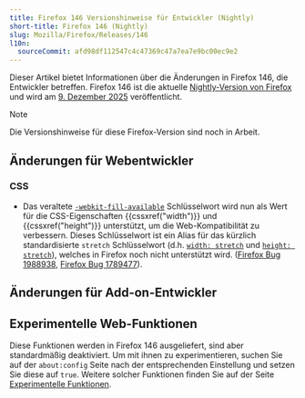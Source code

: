 ```yaml
---
title: Firefox 146 Versionshinweise für Entwickler (Nightly)
short-title: Firefox 146 (Nightly)
slug: Mozilla/Firefox/Releases/146
l10n:
  sourceCommit: afd98df112547c4c47369c47a7ea7e9bc00ec9e2
---
```


Dieser Artikel bietet Informationen über die Änderungen in Firefox 146, die Entwickler betreffen.
Firefox 146 ist die aktuelle [Nightly-Version von Firefox](https://www.firefox.com/en-US/channel/desktop/#nightly) und wird am [9. Dezember 2025](https://whattrainisitnow.com/release/?version=146) veröffentlicht.

> [!NOTE]
> Die Versionshinweise für diese Firefox-Version sind noch in Arbeit.

<!-- Autoren: Bitte kommentieren Sie alle Überschriften aus, für die Sie Notizen schreiben -->

## Änderungen für Webentwickler

<!-- ### Entwicklerwerkzeuge -->

<!-- ### HTML -->

<!-- Keine bemerkenswerten Änderungen. -->

<!-- #### Entfernt -->

<!-- ### MathML -->

<!-- #### Entfernt -->

<!-- ### SVG -->

<!-- #### Entfernt -->

### CSS

- Das veraltete [`-webkit-fill-available`](/de/docs/Web/CSS/Reference/Webkit_extensions#-webkit-prefixed_property_values) Schlüsselwort wird nun als Wert für die CSS-Eigenschaften {{cssxref("width")}} und {{cssxref("height")}} unterstützt, um die Web-Kompatibilität zu verbessern.
  Dieses Schlüsselwort ist ein Alias für das kürzlich standardisierte `stretch` Schlüsselwort (d.h. [`width: stretch`](/de/docs/Web/CSS/Reference/Properties/width#stretch) und [`height: stretch`](/de/docs/Web/CSS/Reference/Properties/height#stretch)), welches in Firefox noch nicht unterstützt wird.
  ([Firefox Bug 1988938](https://bugzil.la/1988938), [Firefox Bug 1789477](https://bugzil.la/1789477)).

<!-- #### Entfernt -->

<!-- ### JavaScript -->

<!-- Keine bemerkenswerten Änderungen. -->

<!-- #### Entfernt -->

<!-- ### HTTP -->

<!-- #### Entfernt -->

<!-- ### Sicherheit -->

<!-- #### Entfernt -->

<!-- ### APIs -->

<!-- #### DOM -->

<!-- #### Medien, WebRTC und Web Audio -->

<!-- #### Entfernt -->

<!-- ### WebAssembly -->

<!-- #### Entfernt -->

<!-- ### WebDriver-Konformität (WebDriver BiDi, Marionette) -->

<!-- #### Allgemein -->

<!-- #### WebDriver BiDi -->

<!-- #### Marionette -->

## Änderungen für Add-on-Entwickler

<!-- ### Entfernt -->

<!-- ### Sonstiges -->

## Experimentelle Web-Funktionen

Diese Funktionen werden in Firefox 146 ausgeliefert, sind aber standardmäßig deaktiviert.
Um mit ihnen zu experimentieren, suchen Sie auf der `about:config` Seite nach der entsprechenden Einstellung und setzen Sie diese auf `true`.
Weitere solcher Funktionen finden Sie auf der Seite [Experimentelle Funktionen](/de/docs/Mozilla/Firefox/Experimental_features).
